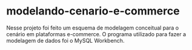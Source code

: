 # modelando-cenario-e-commerce
Nesse projeto foi feito um esquema de modelagem conceitual para o cenário em plataformas e-commerce. O programa utilizado para fazer a modelagem de dados foi o MySQL Workbench. 
